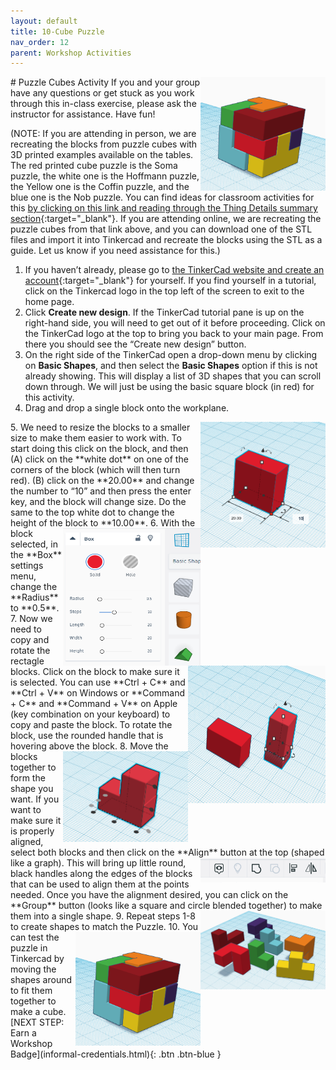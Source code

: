 ```yaml
---
layout: default
title: 10-Cube Puzzle
nav_order: 12
parent: Workshop Activities
---
```

<img src="images/tinkercad-puzzle-07.png" style="float:right;width:200px;" alt="tinkercad logo"> 
# Puzzle Cubes Activity 
If you and your group have any questions or get stuck as you work through this in-class exercise, please ask the instructor for assistance.  Have fun!

(NOTE: If you are attending in person, we are recreating the blocks from puzzle cubes with 3D printed examples available on the tables. The red printed cube puzzle is the Soma puzzle, the white one is the Hoffmann puzzle, the Yellow one is the Coffin puzzle, and the blue one is the Nob puzzle. You can find ideas for classroom activities for this [by clicking on this link and reading through the Thing Details summary section](https://www.thingiverse.com/thing:1565383){:target="_blank"}. If you are attending online, we are recreating the puzzle cubes from that link above, and you can download one of the STL files and import it into Tinkercad and recreate the blocks using the STL as a guide. Let us know if you need assistance for this.)
1. If you haven’t already, please go to [the TinkerCad website and create an account](http://tinkercad.com){:target="_blank"} for yourself. If you find yourself in a tutorial, click on the Tinkercad logo in the top left of the screen to exit to the home page.
2. Click **Create new design**. If the TinkerCad tutorial pane is up on the right-hand side, you will need to get out of it before proceeding. Click on the TinkerCad logo at the top to bring you back to your main page. From there you should see the “Create new design” button. 
3. On the right side of the TinkerCad open a drop-down menu by clicking on **Basic Shapes**, and then select the **Basic Shapes** option if this is not already showing. This will display a list of 3D shapes that you can scroll down through. We will just be using the basic square block (in red) for this activity.
4. Drag and drop a single block onto the workplane. 
<img src="images/tinkercad-puzzle-01.png" style="float:right;width:200px;" alt="resizing a block in tinkercad">
5. We need to resize the blocks to a smaller size to make them easier to work with. To start doing this click on the block, and then (A) click on the **white dot** on one of the corners of the block (which will then turn red). (B) click on the **20.00** and change the number to “10” and then press the enter key, and the block will change size. Do the same to the top white dot to change the height of the block to **10.00**. 
6. <img src="images/tinkercad-puzzle-02.png" style="float:right;width:220px;height:220px;" alt="block attributes menu"> With the block selected, in the **Box** settings menu, change the **Radius** to **0.5**.  
7. <img src="images/tinkercad-puzzle-03.png" style="float:right;width:220px;height:220px;" alt="copied and rotated blocks in tinkercad"> Now we need to copy and rotate the rectagle blocks. Click on the block to make sure it is selected. You can use **Ctrl + C** and **Ctrl + V** on Windows or **Command + C** and **Command + V** on Apple (key combination on your keyboard) to copy and paste the block. To rotate the block, use the rounded handle that is hovering above the block. 
8. <img src="images/tinkercad-puzzle-04.png" style="float:right;width:200px" alt="aligning the blocks"> Move the blocks together to form the shape you want. If you want to make sure it is properly aligned, select both blocks and then click on the **Align** button at the top (shaped like a graph). <img src="images/tinkercad-puzzle-05.png" style="float:right;width:200px" alt="aligning the blocks"> This will bring up little round, black handles along the edges of the blocks that can be used to align them at the points needed. Once you have the alignment desired, you can click on the **Group** button (looks like a square and circle blended together) to make them into a single shape. 
9. <img src="images/tinkercad-puzzle-06.png" style="float:right;width:200px" alt="the final blocks in various colours"> Repeat steps 1-8 to create shapes to match the Puzzle. 
10. <img src="images/tinkercad-puzzle-07.png" style="float:right;width:200px" alt="the blocks made into a cube"> You can test the puzzle in Tinkercad by moving the shapes around to fit them together to make a cube. 
[NEXT STEP: Earn a Workshop Badge](informal-credentials.html){: .btn .btn-blue }
